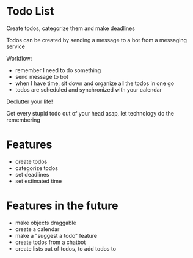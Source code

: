 # Todo List

Create todos, categorize them and make deadlines

Todos can be created by sending a message to a bot from a messaging service

Workflow:
- remember I need to do something
- send message to bot
- when I have time, sit down and organize all the todos in one go
- todos are scheduled and synchronized with your calendar

Declutter your life!

Get every stupid todo out of your head asap, let technology do the remembering

# Features

- create todos
- categorize todos
- set deadlines
- set estimated time

# Features in the future

- make objects draggable
- create a calendar
- make a "suggest a todo" feature
- create todos from a chatbot
- create lists out of todos, to add todos to
